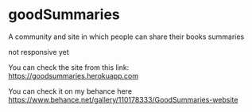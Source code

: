 # goodSummaries
A community and site in which people can share their books summaries

not responsive yet 

You can check the site from this link:
https://goodsummaries.herokuapp.com

You can check it on my behance here 
https://www.behance.net/gallery/110178333/GoodSummaries-website
